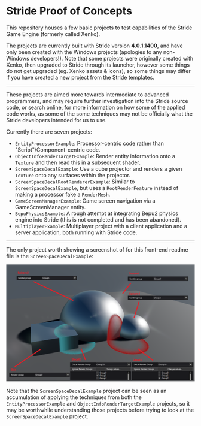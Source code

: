 # Stride Proof of Concepts

This repository houses a few basic projects to test capabilities of the Stride Game Engine (formerly called Xenko).

The projects are currently built with Stride version **4.0.1.1400**, and have only been created with the Windows projects (apologies to any non-Windows developers!).
Note that some projects were originally created with Xenko, then upgraded to Stride through its launcher, however some things do not get upgraded (eg. Xenko assets & icons), so some things may differ if you have created a new project from the Stride templates.

---

These projects are aimed more towards intermediate to advanced programmers, and may require further investigation into the Stride source code, or search online, for more information on how some of the applied code works, as some of the some techniques may not be officially what the Stride developers intended for us to use.

Currently there are seven projects:
* `EntityProcessorExample`: Processor-centric code rather than "Script"/Component-centric code.
* `ObjectInfoRenderTargetExample`: Render entity information onto a `Texture` and then read this in a subsequent shader.
* `ScreenSpaceDecalExample`: Use a cube projector and renders a given `Texture` onto any surfaces within the projector.
* `ScreenSpaceDecalRootRendererExample`: Similar to `ScreenSpaceDecalExample`, but uses a `RootRenderFeature` instead of making a processor fake a `RenderMesh`.
* `GameScreenManagerExample`: Game screen navigation via a GameScreenManager entity.
* `BepuPhysicsExample`: A rough attempt at integrating Bepu2 physics engine into Stride (this is not completed and has been abandoned).
* `MultiplayerExample`: Multiplayer project with a client application and a server application, both running with Stride code.

---
The only project worth showing a screenshot of for this front-end readme file is the `ScreenSpaceDecalExample`:

![Render Stage](ScreenSpaceDecalExample/images/scene.png)

Note that the `ScreenSpaceDecalExample` project can be seen as an accumulation of applying the techniques from both the `EntityProcessorExample` and `ObjectInfoRenderTargetExample` projects, so it may be worthwhile understanding those projects before trying to look at the `ScreenSpaceDecalExample` project.
